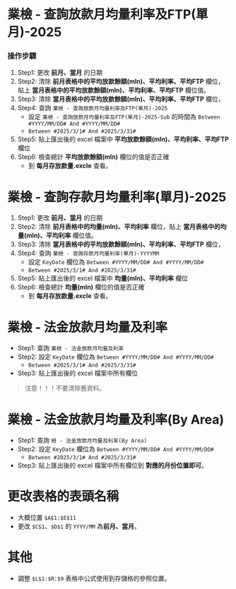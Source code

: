 # 業檢 - 查詢放款月均量利率及FTP(單月)-2025
### 操作步驟
1. Step1: 更改 **前月、當月** 的日期
2. Step2: 清除 **前月表格中的平均放款餘額(mln)、平均利率、平均FTP** 欄位，貼上 **當月表格中的平均放款餘額(mln)、平均利率、平均FTP** 欄位值。
3. Step3: 清除 **當月表格中的平均放款餘額(mln)、平均利率、平均FTP** 欄位，
4. Step4: 查詢 `業檢 - 查詢放款月均量利率及FTP(單月)-2025`
    - 設定 `業檢 - 查詢放款月均量利率及FTP(單月)-2025-Sub` 的時間為 `Between #YYYY/MM/DD# And #YYYY/MM/DD#`
    - `Between #2025/3/1# And #2025/3/31#`
5. Step5: 貼上匯出後的 excel 檔案中 **平均放款餘額(mln)、平均利率、平均FTP** 欄位
6. Step6: 檢查總計 **平均放款餘額(mln)** 欄位的值是否正確
    - 到 **每月存放款量.excle** 查看。

# 業檢 - 查詢存款月均量利率(單月)-2025
1. Step1: 更改 **前月、當月** 的日期
2. Step2: 清除 **前月表格中的均量(mln)、平均利率** 欄位，貼上 **當月表格中的均量(mln)、平均利率** 欄位值。
3. Step3: 清除 **當月表格中的平均放款餘額(mln)、平均利率、平均FTP** 欄位，
4. Step4: 查詢 `業檢 - 查詢存款月均量利率(單月)-YYYYMM`
    - 設定 `KeyDate` 欄位為 `Between #YYYY/MM/DD# And #YYYY/MM/DD#`
    - `Between #2025/3/1# And #2025/3/31#`
5. Step5: 貼上匯出後的 excel 檔案中 **均量(mln)、平均利率** 欄位
6. Step6: 檢查總計 **均量(mln)** 欄位的值是否正確
    - 到 **每月存放款量.excle** 查看。

# 業檢 - 法金放款月均量及利率
- Step1: 查詢 `業檢 - 法金放款月均量及利率`
- Step2: 設定 `KeyDate` 欄位為 `Between #YYYY/MM/DD# And #YYYY/MM/DD#`
    - `Between #2025/3/1# And #2025/3/31#`
- Step3: 貼上匯出後的 excel 檔案中所有欄位
> 注意！！！不要清除舊資料。

# 業檢 - 法金放款月均量及利率(By Area)
- Step1: 查詢 `檢 - 法金放款月均量及利率(By Area)`
- Step2: 設定 `KeyDate` 欄位為 `Between #YYYY/MM/DD# And #YYYY/MM/DD#`
    - `Between #2025/3/1# And #2025/3/31#`
- Step3: 貼上匯出後的 excel 檔案中所有欄位到 **對應的月份位置即可**。

# 更改表格的表頭名稱
- 大概位置 `$A$1:$E$11`
- 更改 `$C$1`、`$D$1` 的 `YYYY/MM` 為**前月、當月**。

# 其他
- 調整 `$L$1:$R:$9` 表格中公式使用到存儲格的參照位置。